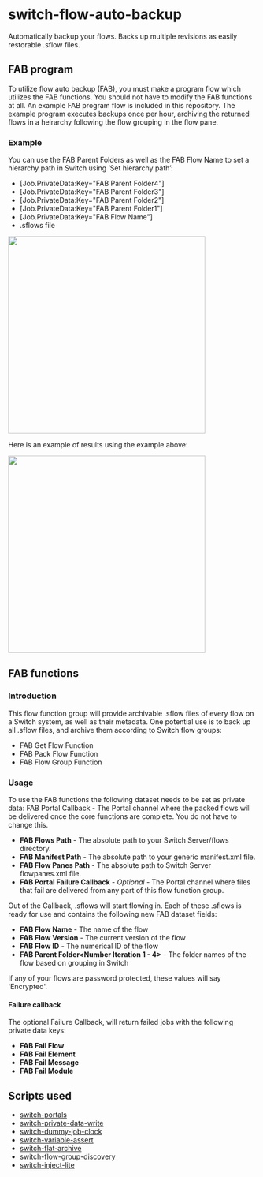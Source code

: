 # switch-flow-auto-backup
Automatically backup your flows. Backs up multiple revisions as easily restorable .sflow files.

## FAB program
To utilize flow auto backup (FAB), you must make a program flow which utilizes the FAB functions. You should not have to modify the FAB functions at all. An example FAB program flow is included in this repository. The example program executes backups once per hour, archiving the returned flows in a heirarchy following the flow grouping in the flow pane.

### Example
You can use the FAB Parent Folders as well as the FAB Flow Name to set a hierarchy path in Switch using ‘Set hierarchy path’:

- [Job.PrivateData:Key="FAB Parent Folder4"]
- [Job.PrivateData:Key="FAB Parent Folder3"]
- [Job.PrivateData:Key="FAB Parent Folder2"]
- [Job.PrivateData:Key="FAB Parent Folder1"]
- [Job.PrivateData:Key="FAB Flow Name"]
- .sflows file

<img src="http://i.imgur.com/xIV5k1w.png" width="400">

Here is an example of results using the example above:

<img src="http://i.imgur.com/JibEw5J.png" width="400">

## FAB functions
### Introduction
This  flow function group will provide archivable .sflow files of every flow on a Switch system, as well as their metadata. One potential use is to back up all .sflow files, and archive them according to Switch flow groups:
- FAB Get Flow Function
- FAB Pack Flow Function
- FAB Flow Group Function

### Usage	
To use the FAB functions the following dataset needs to be set as private data:
FAB Portal Callback - The Portal channel where the packed flows will be delivered once the core functions are complete. You do not have to change this.

- __FAB Flows Path__ - The absolute path to your Switch Server/flows directory.
- __FAB Manifest Path__ - The absolute path to your generic manifest.xml file. 
- __FAB Flow Panes Path__ - The absolute path to Switch Server flowpanes.xml file.
- __FAB Portal Failure Callback__ - _Optional_ - The Portal channel where files that fail are delivered from any part of this flow function group.

Out of the Callback, .sflows will start flowing in. Each of these .sflows is ready for use and contains the following new FAB dataset fields:
- __FAB Flow Name__ - The name of the flow
- __FAB Flow Version__ - The current version of the flow
- __FAB Flow ID__ - The numerical ID of the flow
- __FAB Parent Folder<Number Iteration 1 - 4>__ - The folder names of the flow based on grouping in Switch
 
If any of your flows are password protected, these values will say 'Encrypted'.

#### Failure callback
The optional Failure Callback, will return failed jobs with the following private data keys:
- __FAB Fail Flow__
- __FAB Fail Element__
- __FAB Fail Message__
- __FAB Fail Module__

## Scripts used
- [switch-portals](https://github.com/open-automation/switch-portals)
- [switch-private-data-write](https://github.com/open-automation/switch-private-data-write)
- [switch-dummy-job-clock](https://github.com/open-automation/switch-dummy-job-clock)
- [switch-variable-assert](https://github.com/open-automation/switch-variable-assert)
- [switch-flat-archive](https://github.com/open-automation/switch-flat-archive)
- [switch-flow-group-discovery](https://github.com/open-automation/switch-flow-group-discovery)
- [switch-inject-lite](https://github.com/open-automation/switch-inject-lite)
